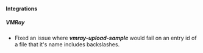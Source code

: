 
#### Integrations
##### VMRay
- Fixed an issue where ***vmray-upload-sample*** would fail on an entry id of a file that it's name includes backslashes. 

